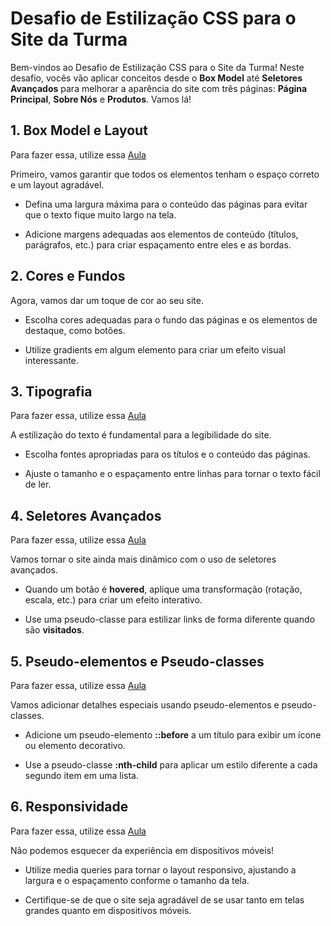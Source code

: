 # Desafio de Estilização CSS para o Site da Turma

Bem-vindos ao Desafio de Estilização CSS para o Site da Turma! Neste desafio, vocês vão aplicar conceitos desde o **Box Model** até **Seletores Avançados** para melhorar a aparência do site com três páginas: **Página Principal**, **Sobre Nós** e **Produtos**. Vamos lá!

## 1. Box Model e Layout
Para fazer essa, utilize essa [Aula](https://github.com/iurisaints/webDevClass/blob/main/Aula%20CSS%201%20-%20%F0%9F%93%A6%20Box%20Model%20e%20Posicionamento.md)

Primeiro, vamos garantir que todos os elementos tenham o espaço correto e um layout agradável.

- Defina uma largura máxima para o conteúdo das páginas para evitar que o texto fique muito largo na tela.

- Adicione margens adequadas aos elementos de conteúdo (títulos, parágrafos, etc.) para criar espaçamento entre eles e as bordas.

## 2. Cores e Fundos

Agora, vamos dar um toque de cor ao seu site.

- Escolha cores adequadas para o fundo das páginas e os elementos de destaque, como botões.

- Utilize gradients em algum elemento para criar um efeito visual interessante.

## 3. Tipografia
Para fazer essa, utilize essa [Aula](https://github.com/iurisaints/webDevClass/blob/main/Aula%20CSS%204%20-%20%F0%9F%94%A0%20Tipografia.md)

A estilização do texto é fundamental para a legibilidade do site.

- Escolha fontes apropriadas para os títulos e o conteúdo das páginas.

- Ajuste o tamanho e o espaçamento entre linhas para tornar o texto fácil de ler.

## 4. Seletores Avançados
Para fazer essa, utilize essa [Aula](https://github.com/iurisaints/webDevClass/blob/main/Aula%20CSS%205%20-%20%E2%9C%94%EF%B8%8F%20Seletores%20Avan%C3%A7ados.md)

Vamos tornar o site ainda mais dinâmico com o uso de seletores avançados.

- Quando um botão é **hovered**, aplique uma transformação (rotação, escala, etc.) para criar um efeito interativo.

- Use uma pseudo-classe para estilizar links de forma diferente quando são **visitados**.

## 5. Pseudo-elementos e Pseudo-classes
Para fazer essa, utilize essa [Aula](https://github.com/iurisaints/webDevClass/blob/main/Aula%20CSS%200%20-%20%F0%9F%A7%91%E2%80%8D%F0%9F%8E%93Estiliza%C3%A7%C3%A3o%20Avan%C3%A7ada.md)

Vamos adicionar detalhes especiais usando pseudo-elementos e pseudo-classes.

- Adicione um pseudo-elemento **::before** a um título para exibir um ícone ou elemento decorativo.

- Use a pseudo-classe **:nth-child** para aplicar um estilo diferente a cada segundo item em uma lista.

## 6. Responsividade
Para fazer essa, utilize essa [Aula](https://github.com/iurisaints/webDevClass/blob/main/Aula%20CSS%202%20-%20%F0%9F%97%A3%EF%B8%8F%20Layout%20Responsivo.md)

Não podemos esquecer da experiência em dispositivos móveis!

- Utilize media queries para tornar o layout responsivo, ajustando a largura e o espaçamento conforme o tamanho da tela.

- Certifique-se de que o site seja agradável de se usar tanto em telas grandes quanto em dispositivos móveis.
